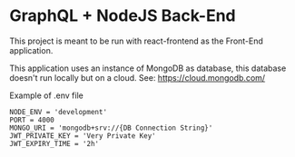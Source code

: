 # GraphQL + NodeJS Back-End

This project is meant to be run with react-frontend as the Front-End application.

This application uses an instance of MongoDB as database, this database doesn't run locally but on a cloud. See: https://cloud.mongodb.com/

Example of .env file

```
NODE_ENV = 'development'
PORT = 4000
MONGO_URI = 'mongodb+srv://{DB Connection String}'
JWT_PRIVATE_KEY = 'Very Private Key'
JWT_EXPIRY_TIME = '2h'
```
